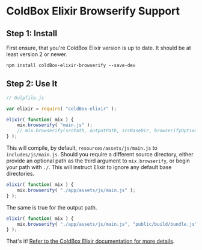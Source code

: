 # ColdBox Elixir Browserify Support

## Step 1: Install

First ensure, that you're ColdBox Elixir version is up to date. It should be at least version 2 or newer.

```
npm install coldBox-elixir-browserify --save-dev
```

## Step 2: Use It

```js
// Gulpfile.js

var elixir = require( "coldBox-elixir" );

elixir( function( mix ) {
    mix.browserify( "main.js" );
    // mix.browserify(srcPath, outputPath, srcBaseDir, browserifyOptions)
} );
```

This will compile, by default, `resources/assets/js/main.js` to `includes/js/main.js`. Should you require a different source directory, either provide an optional path as the third argument to `mix.browserify`, or begin your path with `./`. This will instruct Elixir to ignore any default base directories.

```js
elixir( function( mix ) {
    mix.browserify( "./app/assets/js/main.js" );
} );
```

The same is true for the output path.

```js
elixir( function( mix ) {
    mix.browserify( "./app/assets/js/main.js", "public/build/bundle.js" );
} );
```

That's it! [Refer to the ColdBox Elixir documentation for more details](https://coldbox-elixir.ortusbooks.com/).
